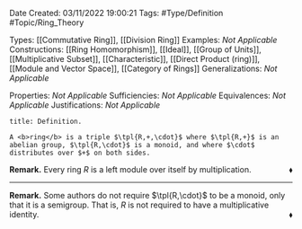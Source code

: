 <div class="topSpace"></div>

Date Created: 03/11/2022 19:00:21
Tags: #Type/Definition #Topic/Ring_Theory

Types: [[Commutative Ring]], [[Division Ring]]
Examples: <i>Not Applicable</i>
Constructions: [[Ring Homomorphism]], [[Ideal]], [[Group of Units]], [[Multiplicative Subset]], [[Characteristic]], [[Direct Product (ring)]], [[Module and Vector Space]], [[Category of Rings]]
Generalizations: <i>Not Applicable</i>

Properties: <i>Not Applicable</i>
Sufficiencies: <i>Not Applicable</i>
Equivalences: <i>Not Applicable</i>
Justifications: <i>Not Applicable</i>

``` ad-Definition
title: Definition.

A <b>ring</b> is a triple $\tpl{R,+,\cdot}$ where $\tpl{R,+}$ is an abelian group, $\tpl{R,\cdot}$ is a monoid, and where $\cdot$ distributes over $+$ on both sides.

```

<b>Remark.</b> Every ring $R$ is a left module over itself by multiplication.<span style="float:right;">$\blacklozenge$</span>

---

<b>Remark.</b> Some authors do not require $\tpl{R,\cdot}$ to be a monoid, only that it is a semigroup. That is, $R$ is not required to have a multiplicative identity.<span style="float:right;">$\blacklozenge$</span>
